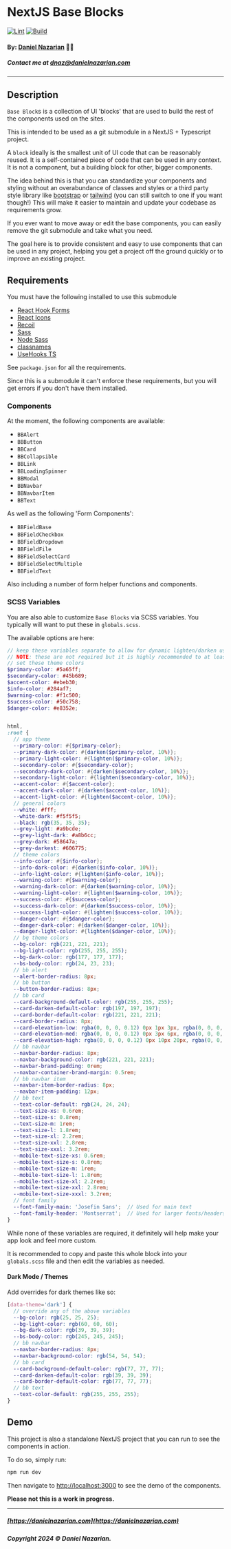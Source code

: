 # NextJS Base Blocks
[![Lint](https://github.com/dan1229/nextjs-base-blocks/actions/workflows/lint.yml/badge.svg)](https://github.com/dan1229/nextjs-base-blocks/actions/workflows/lint.yml)
[![Build](https://github.com/dan1229/nextjs-base-blocks/actions/workflows/build.yml/badge.svg)](https://github.com/dan1229/nextjs-base-blocks/actions/workflows/build.yml)

#### By: [Daniel Nazarian](https://danielnazarian) 🐧👹
##### Contact me at <dnaz@danielnazarian.com>

-------------------------------------------------------

## Description

`Base Block`s is a collection of UI 'blocks' that are used to build the rest of the components used on the sites.

This is intended to be used as a git submodule in a NextJS + Typescript project.

A `block` ideally is the smallest unit of UI code that can be reasonably reused. It is a self-contained piece of code that can be used in any context. It is not a component, but a building block for other, bigger components.

The idea behind this is that you can standardize your components and styling without an overabundance of classes and styles or a third party style library like [bootstrap](https://getbootstrap.com/docs/4.3/getting-started/introduction/) or [tailwind](https://tailwindcss.com/) (you can still switch to one if you want though!) This will make it easier to maintain and update your codebase as requirements grow.

If you ever want to move away or edit the base components, you can easily remove the git submodule and take what you need.

The goal here is to provide consistent and easy to use components that can be used in any project, helping you get a project off the ground quickly or to improve an existing project.

## Requirements

You must have the following installed to use this submodule
- [React Hook Forms](https://react-hook-form.com/)
- [React Icons](https://react-icons.github.io/react-icons/)
- [Recoil](https://recoiljs.org/)
- [Sass](https://sass-lang.com/)
- [Node Sass](https://www.npmjs.com/package/node-sass)
- [classnames](https://www.npmjs.com/package/classnames)
- [UseHooks TS](https://usehooks-typescript.com/)

See `package.json` for all the requirements.

Since this is a submodule it can't enforce these requirements, but you will get errors if you don't have them installed.

### Components

At the moment, the following components are available:
- `BBAlert`
- `BBButton`
- `BBCard`
- `BBCollapsible`
- `BBLink`
- `BBLoadingSpinner`
- `BBModal`
- `BBNavbar`
- `BBNavbarItem`
- `BBText`

As well as the following 'Form Components':
- `BBFieldBase`
- `BBFieldCheckbox`
- `BBFieldDropdown`
- `BBFieldFile`
- `BBFieldSelectCard`
- `BBFieldSelectMultiple`
- `BBFieldText`

Also including a number of form helper functions and components.

### SCSS Variables

You are also able to customize `Base Blocks` via SCSS variables. You typically will want to put these in `globals.scss`.

The available options are here:

```scss
// keep these variables separate to allow for dynamic lighten/darken usage
// NOTE: these are not required but it is highly recommended to at least
// set these theme colors
$primary-color: #5a65ff;
$secondary-color: #45b689;
$accent-color: #ebeb30;
$info-color: #284af7;
$warning-color: #f1c500;
$success-color: #50c758;
$danger-color: #e8352e;


html,
:root {
  // app theme
  --primary-color: #{$primary-color};
  --primary-dark-color: #{darken($primary-color, 10%)};
  --primary-light-color: #{lighten($primary-color, 10%)};
  --secondary-color: #{$secondary-color};
  --secondary-dark-color: #{darken($secondary-color, 10%)};
  --secondary-light-color: #{lighten($secondary-color, 10%)};
  --accent-color: #{$accent-color};
  --accent-dark-color: #{darken($accent-color, 10%)};
  --accent-light-color: #{lighten($accent-color, 10%)};
  // general colors
  --white: #fff;
  --white-dark: #f5f5f5;
  --black: rgb(35, 35, 35);
  --grey-light: #a9bcde;
  --grey-light-dark: #a8b6cc;
  --grey-dark: #58647a;
  --grey-darkest: #606775;
  // theme colors
  --info-color: #{$info-color};
  --info-dark-color: #{darken($info-color, 10%)};
  --info-light-color: #{lighten($info-color, 10%)};
  --warning-color: #{$warning-color};
  --warning-dark-color: #{darken($warning-color, 10%)};
  --warning-light-color: #{lighten($warning-color, 10%)};
  --success-color: #{$success-color};
  --success-dark-color: #{darken($success-color, 10%)};
  --success-light-color: #{lighten($success-color, 10%)};
  --danger-color: #{$danger-color};
  --danger-dark-color: #{darken($danger-color, 10%)};
  --danger-light-color: #{lighten($danger-color, 10%)};
  // bg theme colors
  --bg-color: rgb(221, 221, 221);
  --bg-light-color: rgb(255, 255, 255);
  --bg-dark-color: rgb(177, 177, 177);
  --bs-body-color: rgb(24, 23, 23);
  // bb alert
  --alert-border-radius: 8px;
  // bb button
  --button-border-radius: 8px;
  // bb card
  --card-background-default-color: rgb(255, 255, 255);
  --card-darken-default-color: rgb(197, 197, 197);
  --card-border-default-color: rgb(221, 221, 221);
  --card-border-radius: 8px;
  --card-elevation-low: rgba(0, 0, 0, 0.12) 0px 1px 3px, rgba(0, 0, 0, 0.24) 0px 1px 2px;
  --card-elevation-med: rgba(0, 0, 0, 0.12) 0px 3px 6px, rgba(0, 0, 0, 0.24) 0px 3px 6px;
  --card-elevation-high: rgba(0, 0, 0, 0.12) 0px 10px 20px, rgba(0, 0, 0, 0.24) 0px 6px 6px;
  // bb navbar
  --navbar-border-radius: 8px;
  --navbar-background-color: rgb(221, 221, 221);
  --navbar-brand-padding: 0rem;
  --navbar-container-brand-margin: 0.5rem;
  // bb navbar item
  --navbar-item-border-radius: 8px;
  --navbar-item-padding: 12px;
  // bb text
  --text-color-default: rgb(24, 24, 24);
  --text-size-xs: 0.6rem;
  --text-size-s: 0.8rem;
  --text-size-m: 1rem;
  --text-size-l: 1.8rem;
  --text-size-xl: 2.2rem;
  --text-size-xxl: 2.8rem;
  --text-size-xxxl: 3.2rem;
  --mobile-text-size-xs: 0.6rem;
  --mobile-text-size-s: 0.8rem;
  --mobile-text-size-m: 1rem;
  --mobile-text-size-l: 1.8rem;
  --mobile-text-size-xl: 2.2rem;
  --mobile-text-size-xxl: 2.8rem;
  --mobile-text-size-xxxl: 3.2rem;
  // font family
  --font-family-main: 'Josefin Sans';  // Used for main text
  --font-family-header: 'Montserrat';  // Used for larger fonts/headers
}
```

While none of these variables are required, it definitely will help make your app look and feel more custom.

It is recommended to copy and paste this whole block into your `globals.scss` file and then edit the variables as needed.


#### Dark Mode / Themes

Add overrides for dark themes like so:
    
```scss
[data-theme='dark'] {
  // override any of the above variables
  --bg-color: rgb(25, 25, 25);
  --bg-light-color: rgb(60, 60, 60);
  --bg-dark-color: rgb(39, 39, 39);
  --bs-body-color: rgb(245, 245, 245);
  // bb navbar
  --navbar-border-radius: 8px;
  --navbar-background-color: rgb(54, 54, 54);
  // bb card
  --card-background-default-color: rgb(77, 77, 77);
  --card-darken-default-color: rgb(39, 39, 39);
  --card-border-default-color: rgb(77, 77, 77);
  // bb text
  --text-color-default: rgb(255, 255, 255);
}
```


## Demo

This project is also a standalone NextJS project that you can run to see the components in action.

To do so, simply run:

```bash
npm run dev
```

Then navigate to [http://localhost:3000](http://localhost:3000) to see the demo of the components.

**Please not this is a work in progress.**

-------------------------------------------------------

##### [https://danielnazarian.com](https://danielnazarian.com)

##### Copyright 2024 © Daniel Nazarian.

